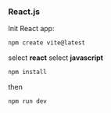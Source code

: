 ### React.js

Init React app:
```sh
npm create vite@latest
```
select **react**
select **javascript**
```sh
npm install
```
then
```sh
npm run dev
```
